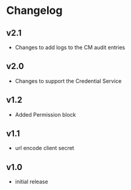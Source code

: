 # Changelog

## v2.1

- Changes to add logs to the CM audit entries

## v2.0

- Changes to support the Credential Service

## v1.2

- Added Permission block

## v1.1

- url encode client secret

## v1.0

- initial release
